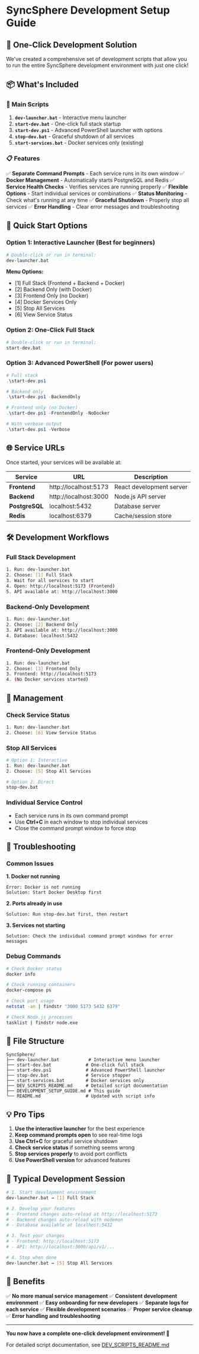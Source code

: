# SyncSphere Development Setup Guide

## 🎯 One-Click Development Solution

We've created a comprehensive set of development scripts that allow you to run the entire SyncSphere development environment with just one click!

## 📦 What's Included

### 🚀 Main Scripts

1. **`dev-launcher.bat`** - Interactive menu launcher
2. **`start-dev.bat`** - One-click full stack startup
3. **`start-dev.ps1`** - Advanced PowerShell launcher with options
4. **`stop-dev.bat`** - Graceful shutdown of all services
5. **`start-services.bat`** - Docker services only (existing)

### 📋 Features

✅ **Separate Command Prompts** - Each service runs in its own window
✅ **Docker Management** - Automatically starts PostgreSQL and Redis
✅ **Service Health Checks** - Verifies services are running properly
✅ **Flexible Options** - Start individual services or combinations
✅ **Status Monitoring** - Check what's running at any time
✅ **Graceful Shutdown** - Properly stop all services
✅ **Error Handling** - Clear error messages and troubleshooting

## 🚀 Quick Start Options

### Option 1: Interactive Launcher (Best for beginners)
```bash
# Double-click or run in terminal:
dev-launcher.bat
```

**Menu Options:**
- [1] Full Stack (Frontend + Backend + Docker)
- [2] Backend Only (with Docker)
- [3] Frontend Only (no Docker)
- [4] Docker Services Only
- [5] Stop All Services
- [6] View Service Status

### Option 2: One-Click Full Stack
```bash
# Double-click or run in terminal:
start-dev.bat
```

### Option 3: Advanced PowerShell (For power users)
```powershell
# Full stack
.\start-dev.ps1

# Backend only
.\start-dev.ps1 -BackendOnly

# Frontend only (no Docker)
.\start-dev.ps1 -FrontendOnly -NoDocker

# With verbose output
.\start-dev.ps1 -Verbose
```

## 🌐 Service URLs

Once started, your services will be available at:

| Service | URL | Description |
|---------|-----|-------------|
| **Frontend** | http://localhost:5173 | React development server |
| **Backend** | http://localhost:3000 | Node.js API server |
| **PostgreSQL** | localhost:5432 | Database server |
| **Redis** | localhost:6379 | Cache/session store |

## 🛠 Development Workflows

### Full Stack Development
```bash
1. Run: dev-launcher.bat
2. Choose: [1] Full Stack
3. Wait for all services to start
4. Open: http://localhost:5173 (Frontend)
5. API available at: http://localhost:3000
```

### Backend-Only Development
```bash
1. Run: dev-launcher.bat
2. Choose: [2] Backend Only
3. API available at: http://localhost:3000
4. Database: localhost:5432
```

### Frontend-Only Development
```bash
1. Run: dev-launcher.bat
2. Choose: [3] Frontend Only
3. Frontend: http://localhost:5173
4. (No Docker services started)
```

## 🔧 Management

### Check Service Status
```bash
1. Run: dev-launcher.bat
2. Choose: [6] View Service Status
```

### Stop All Services
```bash
# Option 1: Interactive
1. Run: dev-launcher.bat
2. Choose: [5] Stop All Services

# Option 2: Direct
stop-dev.bat
```

### Individual Service Control
- Each service runs in its own command prompt
- Use **Ctrl+C** in each window to stop individual services
- Close the command prompt window to force stop

## 🚨 Troubleshooting

### Common Issues

**1. Docker not running**
```
Error: Docker is not running
Solution: Start Docker Desktop first
```

**2. Ports already in use**
```
Solution: Run stop-dev.bat first, then restart
```

**3. Services not starting**
```
Solution: Check the individual command prompt windows for error messages
```

### Debug Commands
```bash
# Check Docker status
docker info

# Check running containers
docker-compose ps

# Check port usage
netstat -an | findstr "3000 5173 5432 6379"

# Check Node.js processes
tasklist | findstr node.exe
```

## 📁 File Structure

```
SyncSphere/
├── dev-launcher.bat           # Interactive menu launcher
├── start-dev.bat             # One-click full stack
├── start-dev.ps1             # Advanced PowerShell launcher
├── stop-dev.bat              # Service stopper
├── start-services.bat        # Docker services only
├── DEV_SCRIPTS_README.md     # Detailed script documentation
├── DEVELOPMENT_SETUP_GUIDE.md # This guide
└── README.md                 # Updated with script info
```

## 💡 Pro Tips

1. **Use the interactive launcher** for the best experience
2. **Keep command prompts open** to see real-time logs
3. **Use Ctrl+C** for graceful service shutdown
4. **Check service status** if something seems wrong
5. **Stop services properly** to avoid port conflicts
6. **Use PowerShell version** for advanced features

## 🔄 Typical Development Session

```bash
# 1. Start development environment
dev-launcher.bat → [1] Full Stack

# 2. Develop your features
# - Frontend changes auto-reload at http://localhost:5173
# - Backend changes auto-reload with nodemon
# - Database available at localhost:5432

# 3. Test your changes
# - Frontend: http://localhost:5173
# - API: http://localhost:3000/api/v1/...

# 4. Stop when done
dev-launcher.bat → [5] Stop All Services
```

## 🎉 Benefits

✅ **No more manual service management**
✅ **Consistent development environment**
✅ **Easy onboarding for new developers**
✅ **Separate logs for each service**
✅ **Flexible development scenarios**
✅ **Proper service cleanup**
✅ **Error handling and troubleshooting**

---

**You now have a complete one-click development environment! 🚀**

For detailed script documentation, see [DEV_SCRIPTS_README.md](./DEV_SCRIPTS_README.md)
